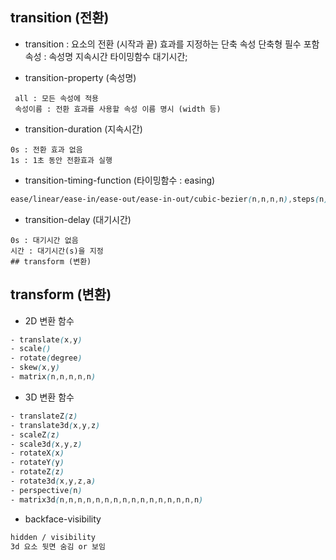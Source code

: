 ## transition (전환)

- transition : 요소의 전환 (시작과 끝) 효과를 지정하는 단축 속성
			   단축형 필수 포함 속성 : 속성명 지속시간 타이밍함수 대기시간;

- transition-property (속성명)
```
 all : 모든 속성에 적용 
 속성이름 : 전환 효과를 사용할 속성 이름 명시 (width 등)
```
- transition-duration (지속시간)
```
0s : 전환 효과 없음
1s : 1초 동안 전환효과 실행
```
- transition-timing-function (타이밍함수 : easing)
```css
ease/linear/ease-in/ease-out/ease-in-out/cubic-bezier(n,n,n,n),steps(n)
```
- transition-delay (대기시간)
```
0s : 대기시간 없음
시간 : 대기시간(s)을 지정
## transform (변환)
```
## transform (변환)
- 2D 변환 함수
```css
- translate(x,y)
- scale()
- rotate(degree)
- skew(x,y)
- matrix(n,n,n,n,n)
```
- 3D 변환 함수
```css
- translateZ(z)
- translate3d(x,y,z)
- scaleZ(z)
- scale3d(x,y,z)
- rotateX(x)
- rotateY(y)
- rotateZ(z)
- rotate3d(x,y,z,a)
- perspective(n)
- matrix3d(n,n,n,n,n,n,n,n,n,n,n,n,n,n,n,n)
```
- backface-visibility
```css
hidden / visibility
3d 요소 뒷면 숨김 or 보임
```
